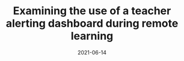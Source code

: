 ---
title: "Examining the use of a teacher alerting dashboard during remote learning"
collection: publications
permalink: /publication/2021-AIED
date: 2021-06-14
venue: 'International Conference on Artificial Intelligence in Education'
paperurl: 'http://aadair3.github.io/files/papers/2021-AIED.pdf'
link: 'https://doi.org/10.1007/978-3-030-78270-2_24'
citation: 'Dickler, R., Adair, A., Gobert, J., Hussian-Abidi, H., Olsen, J., O’Brien, M., & Sao Pedro, M. (2021). Examining the use of a teacher alerting dashboard during remote learning. In I. Roll, D. McNamara, S. Sosnovsky, R. Luckin, & V. Dimitrova (Eds.), <i>International Conference on Artificial Intelligence in Education</i> (pp. 134-138). Springer, Cham.'
tags: [Peer-Reviewed Conference Proceedings]
---
